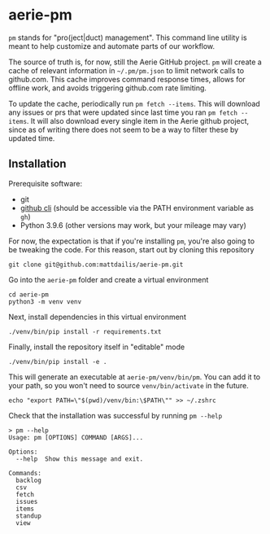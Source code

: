 # aerie-pm

`pm` stands for "pro(ject|duct) management". This command line utility is meant to help customize and automate parts of our workflow.

The source of truth is, for now, still the Aerie GitHub project. `pm` will create a cache of relevant information in `~/.pm/pm.json` to limit network calls to github.com. This cache improves command response times, allows for offline work, and avoids triggering github.com rate limiting.

To update the cache, periodically run `pm fetch --items`. This will download any issues or prs that were updated since last time you ran `pm fetch --items`. It will also download every single item in the Aerie github project, since as of writing there does not seem to be a way to filter these by updated time.

## Installation
Prerequisite software:
- git
- [github cli](https://cli.github.com/) (should be accessible via the PATH environment variable as `gh`)
- Python 3.9.6 (other versions may work, but your mileage may vary)

For now, the expectation is that if you're installing `pm`, you're also going to be tweaking the code. For this reason, start out by cloning this repository

```shell
git clone git@github.com:mattdailis/aerie-pm.git 
```

Go into the `aerie-pm` folder and create a virtual environment
```shell
cd aerie-pm
python3 -m venv venv
```

Next, install dependencies in this virtual environment
```shell
./venv/bin/pip install -r requirements.txt
```

Finally, install the repository itself in "editable" mode
```shell
./venv/bin/pip install -e .
```

This will generate an executable at `aerie-pm/venv/bin/pm`. You can add it to your path, so you won't need to source `venv/bin/activate` in the future.

```shell
echo "export PATH=\"$(pwd)/venv/bin:\$PATH\"" >> ~/.zshrc
```

Check that the installation was successful by running `pm --help`
```shell
> pm --help
Usage: pm [OPTIONS] COMMAND [ARGS]...

Options:
  --help  Show this message and exit.

Commands:
  backlog
  csv
  fetch
  issues
  items
  standup
  view
```